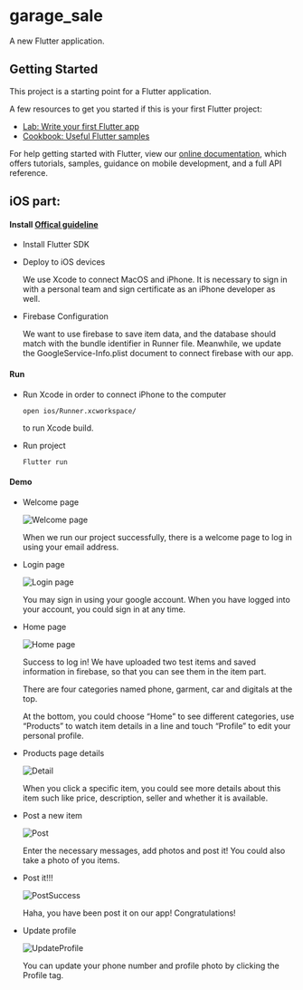# garage_sale

A new Flutter application.

## Getting Started

This project is a starting point for a Flutter application.

A few resources to get you started if this is your first Flutter project:

- [Lab: Write your first Flutter app](https://flutter.io/docs/get-started/codelab)
- [Cookbook: Useful Flutter samples](https://flutter.io/docs/cookbook)

For help getting started with Flutter, view our 
[online documentation](https://flutter.io/docs), which offers tutorials, 
samples, guidance on mobile development, and a full API reference.


## iOS part:

####	Install [Offical guideline](https://flutter.dev/docs/get-started/install/macos#deploy-to-ios-devices)

* Install Flutter SDK

* Deploy to iOS devices

	We use Xcode to connect MacOS and iPhone. It is necessary to sign in with a personal team and sign certificate as an iPhone developer as well.

* Firebase Configuration

	We want to use firebase to save item data, and the database should match with the bundle identifier in Runner file. Meanwhile, we update the GoogleService-Info.plist document to connect firebase with our app.

#### Run

* Run Xcode in order to connect iPhone to the computer

	```
	open ios/Runner.xcworkspace/
	
	```
	to run Xcode build.
	
* Run project

	```
	Flutter run
	
	```

#### Demo

* Welcome page

	![Welcome page](Demo/welcome.png)

	When we run our project successfully, there is a welcome page to log in using your email address.
	
* Login page

	![Login page](Demo/login.png)
	
	You may sign in using your google account. When you have logged into your account, you could sign in at any time.
	
* Home page

	![Home page](Demo/Home.png)
	
	Success to log in! We have uploaded two test items and saved information in firebase, so that you can see them in the item part.

	There are four categories named phone, garment, car and digitals at the top.
	
	At the bottom, you could choose “Home” to see different categories, use “Products” to watch item details in a line and touch “Profile” to edit your personal profile.

* Products page details

	![Detail](Demo/Detail.png)
	
	When you click a specific item, you could see more details about this item such like price, description, seller and whether it is available.
	
* Post a new item

	![Post](Demo/Post.png)
	
	Enter the necessary messages, add photos and post it! You could also take a photo of you items.
	
* Post it!!!

	![PostSuccess](Demo/PostSuccess.png)
	
	Haha, you have been post it on our app! Congratulations!
	
* Update profile

	![UpdateProfile](Demo/UpdateProfile.png)
	
	You can update your phone number and profile photo by clicking the Profile tag.



	
